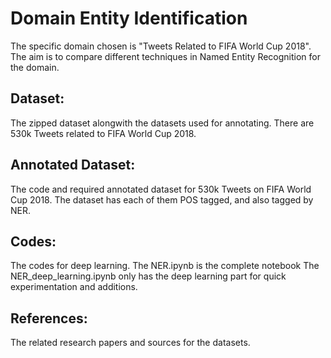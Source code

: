 # Domain Entity Identification
The specific domain chosen is "Tweets Related to FIFA World Cup 2018".
The aim is to compare different techniques in Named Entity Recognition for the domain.

## Dataset:
The zipped dataset alongwith the datasets used for annotating.
There are 530k Tweets related to FIFA World Cup 2018.

## Annotated Dataset:
The code and required annotated dataset for 530k Tweets on FIFA World Cup 2018. The dataset has each of them POS tagged, and also tagged by NER.

## Codes:
The codes for deep learning.
The NER.ipynb is the complete notebook
The NER_deep_learning.ipynb only has the deep learning part for quick experimentation and additions.

## References:
The related research papers and sources for the datasets.
